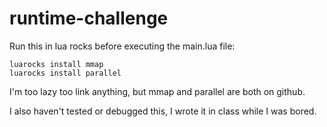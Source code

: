 # runtime-challenge

Run this in lua rocks before executing the main.lua file:

```
luarocks install mmap
luarocks install parallel
```

I'm too lazy too link anything, but mmap and parallel are both on github.

I also haven't tested or debugged this, I wrote it in class while I was bored.
